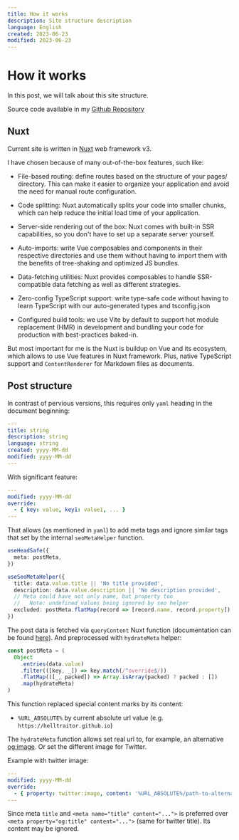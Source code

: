 ```yaml
---
title: How it works
description: Site structure description
language: English
created: 2023-06-23
modified: 2023-06-23
---
```


# How it works

In this post, we will talk about this site structure.

Source code available in my [Github Repository][repository]

## Nuxt

Current site is written in [Nuxt][nuxt] web framework v3.

I have chosen because of many out-of-the-box features, such like:

- File-based routing: define routes based on the structure of your pages/ directory.
  This can make it easier to organize your application and avoid the need for manual route configuration.

- Code splitting: Nuxt automatically splits your code into smaller chunks,
  which can help reduce the initial load time of your application.

- Server-side rendering out of the box: Nuxt comes with built-in SSR capabilities,
  so you don't have to set up a separate server yourself.

- Auto-imports: write Vue composables and components in their respective directories
  and use them without having to import them with the benefits of tree-shaking and optimized JS bundles.

- Data-fetching utilities: Nuxt provides composables to handle SSR-compatible data fetching as well as different strategies.

- Zero-config TypeScript support: write type-safe code without having
  to learn TypeScript with our auto-generated types and tsconfig.json

- Configured build tools: we use Vite by default to support hot module replacement (HMR)
  in development and bundling your code for production with best-practices baked-in.

But most important for me is the Nuxt is buildup on Vue and its ecosystem, which allows to use Vue features in Nuxt framework.
Plus, native TypeScript support and `ContentRenderer` for Markdown files as documents.

## Post structure

In contrast of pervious versions, this requires only `yaml` heading in the document beginning:

```yaml
---
title: string
description: string
language: string
created: yyyy-MM-dd
modified: yyyy-MM-dd
---
```

With significant feature:

```yaml
---
modified: yyyy-MM-dd
override:
  - { key: value, key1: value1, ... }
---
```

That allows (as mentioned in `yaml`) to add meta tags and ignore similar tags that set by the internal `seoMetaHelper` function.

```ts []{} { filename=[...slug].vue }
useHeadSafe({
  meta: postMeta,
})

useSeoMetaHelper({
  title: data.value.title || 'No title provided',
  description: data.value.description || 'No description provided',
  // Meta could have not only name, but property too
  //   Note: undefined values being ignored by seo helper
  excluded: postMeta.flatMap(record => [record.name, record.property]),
})
```

The post data is fetched via `queryContent` Nuxt function (documentation can be found [here][query_content]).
And preprocessed with `hydrateMeta` helper:

```ts
const postMeta = (
  Object
    .entries(data.value)
    .filter(([key, _]) => key.match(/^override$/))
    .flatMap(([_, packed]) => Array.isArray(packed) ? packed : [])
    .map(hydrateMeta)
)
```

This function replaced special content marks by its content:

- `%URL_ABSOLUTE%` by current absolute url value (e.g. `https://helltraitor.github.io`)

The `hydrateMeta` function allows set real url to, for example,
an alternative [og:image][ogp].
Or set the different image for Twitter.

Example with twitter image:

```yaml
---
modified: yyyy-MM-dd
override:
  - { property: twitter:image, content: '%URL_ABSOLUTE%/path-to-alternative.png' }
---
```

Since meta `title` and `<meta name="title" content="...">`
is preferred over `<meta property="og:title" content="...">` (same for twitter title).
Its content may be ignored.

<!-- LABELS -->
[nuxt]: https://nuxt.com "nuxt official site"
[ogp]: https://ogp.me "Open Graph Protocol documentation"
[query_content]: https://content.nuxtjs.org/api/composables/query-content/ "queryContent function documentation"
[repository]: https://github.com/helltraitor/helltraitor.github.io "helltraitor.github.io repository"
